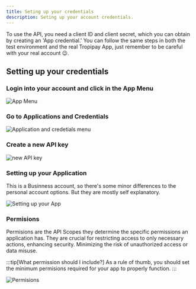 ```yaml
---
title: Seting up your credentials
description: Seting up your account credentials.
---
```


To use the API, you need a client ID and client secret, which you can obtain by creating an 'App credential.' You can follow the same steps in both the test environment and the real Tropipay App, just remember to be careful with your real account 😉.

## Setting up your credentials

### Login into your account and click in the App Menu

![App Menu](/images/cred1.png)

### Go to Applications and Credentials

![Application and credetials menu](/images/cred2.png)

### Create a new API key

![new API key](/images/cred3.png)

### Setting up your Application

This is a Businness account, so there's some minor differences to the personal account options. But they are mostly self explanatory.

![Setting up your App](/images/cred4.png)

### Permisions

Permisions are the API Scopes they determine the specific permissions an application has. They are crucial for restricting access to only necessary actions, enhancing security. Minimizing the risk of unauthorized access or data misuse.

:::tip[What permission should I include?]
As a rule of thumb, you should set the minimum permisions required for your app to properly function.
:::

![Permisions](/images/cred5.png)
